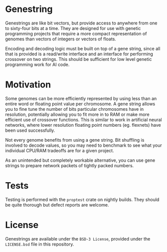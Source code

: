 # Genestring
Genestrings are like bit vectors, but provide access to anywhere from one to sixty-four bits at a time. They are designed for use with genetic programming projects that require a more compact representation of genomes than vectors of integers or vectors of floats.

Encoding and decoding logic must be built on top of a gene string, since all that is provided is a read/write interface and an interface for performing crossover on two strings. This should be sufficient for low level genetic programming work for AI code.
# Motivation
Some genomes can be more efficiently represented by using less than an entire word or floating point value per chromosome. A gene string allows you to fine tune the number of bits particular chromosomes have in resolution, potentially allowing you to fit more in to RAM or make more efficient use of crossover functions. This is similar to work in artificial neural networks, where lower resolution floating point numbers (eg. flexnets) have been used successfully.

Not every genome benefits from using a gene string. Bit shuffling is involved to decode values, so you may need to benchmark to see what your individual CPU/RAM tradeoffs are for a given project.

As an unintended but completely workable alternative, you can use gene strings to prepare network packets of tightly packed numbers.
# Tests
Testing is performed with the `proptest` crate on nightly builds. They should be quite thorough but defect reports are welcome.
# License
Genestrings are available under the `BSD-3 License`, provided under the `LICENSE.bsd` file in this repository.
